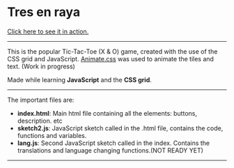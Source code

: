 # Tres en raya

[Click here to see it in action.](http://flamerinus.byethost7.com/3enraya/)
___
This is the popular Tic-Tac-Toe (X & O) game, created with the use of the CSS grid and JavaScript. [Animate.css](https://cdnjs.com/libraries/animate.css/) was used to animate the tiles and text.
(Work in progress)

Made while learning **JavaScript** and the **CSS grid**.
___
The important files are:
+ **index.html**: Main html file containing all the elements: buttons, description. etc
+ **sketch2.js**: JavaScript sketch called in the .html file, contains the code, functions and variables.
+ **lang.js**: Second JavaScript sketch called in the index. Contains the translations and language changing functions.(NOT READY YET)
___
